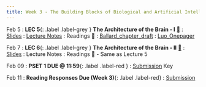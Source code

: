 ```yaml
---
title: Week 3 - The Building Blocks of Biological and Artificial Intelligence (Cont'd)
---
```


Feb 5
: **LEC 5**{: .label .label-grey } **The Architecture of the Brain - I** [🎥](https://harvard.hosted.panopto.com/Panopto/Pages/Viewer.aspx?id=3b286fa5-bcbe-4be7-bbfb-b0ff015229be)
     : [Slides](https://canvas.harvard.edu/files/19338113/download?download_frd=1)
: [Lecture Notes](https://canvas.harvard.edu/files/19356269/download?download_frd=1)
: Readings 📖 
: [Ballard_chapter_draft](https://canvas.harvard.edu/files/19333057/download?download_frd=1)
: [Luo_Onepager](https://canvas.harvard.edu/files/19333059/download?download_frd=1)

Feb 7
:  **LEC 6**{: .label .label-grey } **The Architecture of the Brain - II** [🎥](https://harvard.hosted.panopto.com/Panopto/Pages/Viewer.aspx?id=acea6803-cb31-4842-9ed8-b0ff015229e5)
     : [Slides](https://canvas.harvard.edu/files/19357522/download?download_frd=1)
: Lecture Notes
: Readings 📖 - Same as Lecture 5


Feb 09
:  **PSET 1 DUE @ 11:59**{: .label .label-red } 
    : [Submission](https://canvas.harvard.edu/courses/129605/assignments/794046) Key

Feb 11
: **Reading Responses Due (Week 3)**{: .label .label-red}
     : [Submission](https://canvas.harvard.edu/courses/129605/assignments/794072)
